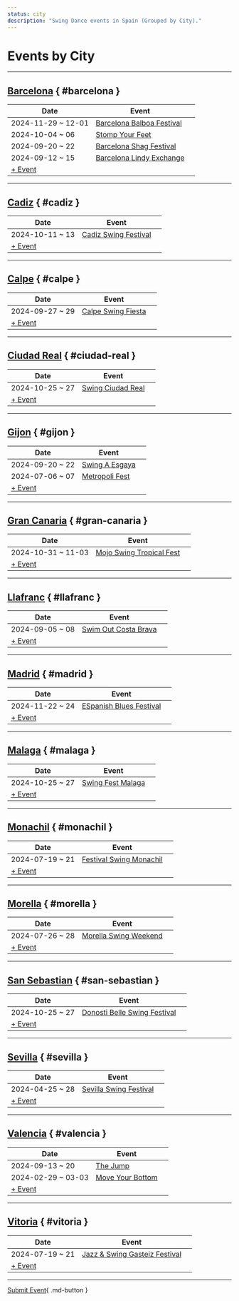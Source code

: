 ```yaml
---
status: city
description: "Swing Dance events in Spain (Grouped by City)."
---
```


# Events by City

---

## <a id=barcelona></a>[Barcelona](#barcelona) { #barcelona }

| Date | Event | |
| --- | --- | --- |
| 2024-11-29 ~ 12-01 | [Barcelona Balboa Festival](barcelona-balboa-festival-2024.md) |  |
| 2024-10-04 ~ 06 | [Stomp Your Feet](stomp-your-feet-2024.md) |  |
| 2024-09-20 ~ 22 | [Barcelona Shag Festival](barcelona-shag-festival-2024.md) |  |
| 2024-09-12 ~ 15 | [Barcelona Lindy Exchange](barcelona-lindy-exchange-2024.md) |  |
| [+ Event](https://github.com/swingdance/events/issues/new?assignees=&labels=add+event&projects=&template=02-add_entity.yml&title=Add%20Event%3A%202024%2Fes_ES%20%E2%80%A2%20%3CName%3E&region=es_ES&province=Barcelona&city=Barcelona&org_id=&date_starts=2024-&date_ends=2024-)

---

## <a id=cadiz></a>[Cadiz](#cadiz) { #cadiz }

| Date | Event | |
| --- | --- | --- |
| 2024-10-11 ~ 13 | [Cadiz Swing Festival](cadiz-swing-festival-2024.md) |  |
| [+ Event](https://github.com/swingdance/events/issues/new?assignees=&labels=add+event&projects=&template=02-add_entity.yml&title=Add%20Event%3A%202024%2Fes_ES%20%E2%80%A2%20%3CName%3E&region=es_ES&province=Cadiz&city=Cadiz&org_id=&date_starts=2024-&date_ends=2024-)

---

## <a id=calpe></a>[Calpe](#calpe) { #calpe }

| Date | Event | |
| --- | --- | --- |
| 2024-09-27 ~ 29 | [Calpe Swing Fiesta](calpe-swing-fiesta-2024.md) |  |
| [+ Event](https://github.com/swingdance/events/issues/new?assignees=&labels=add+event&projects=&template=02-add_entity.yml&title=Add%20Event%3A%202024%2Fes_ES%20%E2%80%A2%20%3CName%3E&region=es_ES&province=Calpe&city=Calpe&org_id=&date_starts=2024-&date_ends=2024-)

---

## <a id=ciudad-real></a>[Ciudad Real](#ciudad-real) { #ciudad-real }

| Date | Event | |
| --- | --- | --- |
| 2024-10-25 ~ 27 | [Swing Ciudad Real](swing-ciudad-real-2024.md) |  |
| [+ Event](https://github.com/swingdance/events/issues/new?assignees=&labels=add+event&projects=&template=02-add_entity.yml&title=Add%20Event%3A%202024%2Fes_ES%20%E2%80%A2%20%3CName%3E&region=es_ES&province=Ciudad%20Real&city=Ciudad%20Real&org_id=&date_starts=2024-&date_ends=2024-)

---

## <a id=gijon></a>[Gijon](#gijon) { #gijon }

| Date | Event | |
| --- | --- | --- |
| 2024-09-20 ~ 22 | [Swing A Esgaya](swing-a-esgaya-2024.md) |  |
| 2024-07-06 ~ 07 | [Metropoli Fest](metropoli-fest-2024.md) |  |
| [+ Event](https://github.com/swingdance/events/issues/new?assignees=&labels=add+event&projects=&template=02-add_entity.yml&title=Add%20Event%3A%202024%2Fes_ES%20%E2%80%A2%20%3CName%3E&region=es_ES&province=Gijon&city=Gijon&org_id=&date_starts=2024-&date_ends=2024-)

---

## <a id=gran-canaria></a>[Gran Canaria](#gran-canaria) { #gran-canaria }

| Date | Event | |
| --- | --- | --- |
| 2024-10-31 ~ 11-03 | [Mojo Swing Tropical Fest](mojo-swing-tropical-fest-2024.md) |  |
| [+ Event](https://github.com/swingdance/events/issues/new?assignees=&labels=add+event&projects=&template=02-add_entity.yml&title=Add%20Event%3A%202024%2Fes_ES%20%E2%80%A2%20%3CName%3E&region=es_ES&province=Gran%20Canaria&city=Gran%20Canaria&org_id=&date_starts=2024-&date_ends=2024-)

---

## <a id=llafranc></a>[Llafranc](#llafranc) { #llafranc }

| Date | Event | |
| --- | --- | --- |
| 2024-09-05 ~ 08 | [Swim Out Costa Brava](swim-out-costa-brava-2024.md) |  |
| [+ Event](https://github.com/swingdance/events/issues/new?assignees=&labels=add+event&projects=&template=02-add_entity.yml&title=Add%20Event%3A%202024%2Fes_ES%20%E2%80%A2%20%3CName%3E&region=es_ES&province=Llafranc&city=Llafranc&org_id=&date_starts=2024-&date_ends=2024-)

---

## <a id=madrid></a>[Madrid](#madrid) { #madrid }

| Date | Event | |
| --- | --- | --- |
| 2024-11-22 ~ 24 | [ESpanish Blues Festival](espanish-blues-festival-2024.md) |  |
| [+ Event](https://github.com/swingdance/events/issues/new?assignees=&labels=add+event&projects=&template=02-add_entity.yml&title=Add%20Event%3A%202024%2Fes_ES%20%E2%80%A2%20%3CName%3E&region=es_ES&province=Madrid&city=Madrid&org_id=&date_starts=2024-&date_ends=2024-)

---

## <a id=malaga></a>[Malaga](#malaga) { #malaga }

| Date | Event | |
| --- | --- | --- |
| 2024-10-25 ~ 27 | [Swing Fest Malaga](swing-fest-malaga-2024.md) |  |
| [+ Event](https://github.com/swingdance/events/issues/new?assignees=&labels=add+event&projects=&template=02-add_entity.yml&title=Add%20Event%3A%202024%2Fes_ES%20%E2%80%A2%20%3CName%3E&region=es_ES&province=Malaga&city=Malaga&org_id=&date_starts=2024-&date_ends=2024-)

---

## <a id=monachil></a>[Monachil](#monachil) { #monachil }

| Date | Event | |
| --- | --- | --- |
| 2024-07-19 ~ 21 | [Festival Swing Monachil](festival-swing-monachil-2024.md) |  |
| [+ Event](https://github.com/swingdance/events/issues/new?assignees=&labels=add+event&projects=&template=02-add_entity.yml&title=Add%20Event%3A%202024%2Fes_ES%20%E2%80%A2%20%3CName%3E&region=es_ES&province=Monachil&city=Monachil&org_id=&date_starts=2024-&date_ends=2024-)

---

## <a id=morella></a>[Morella](#morella) { #morella }

| Date | Event | |
| --- | --- | --- |
| 2024-07-26 ~ 28 | [Morella Swing Weekend](morella-swing-weekend-2024.md) |  |
| [+ Event](https://github.com/swingdance/events/issues/new?assignees=&labels=add+event&projects=&template=02-add_entity.yml&title=Add%20Event%3A%202024%2Fes_ES%20%E2%80%A2%20%3CName%3E&region=es_ES&province=Morella&city=Morella&org_id=&date_starts=2024-&date_ends=2024-)

---

## <a id=san-sebastian></a>[San Sebastian](#san-sebastian) { #san-sebastian }

| Date | Event | |
| --- | --- | --- |
| 2024-10-25 ~ 27 | [Donosti Belle Swing Festival](donosti-belle-swing-festival-2024.md) |  |
| [+ Event](https://github.com/swingdance/events/issues/new?assignees=&labels=add+event&projects=&template=02-add_entity.yml&title=Add%20Event%3A%202024%2Fes_ES%20%E2%80%A2%20%3CName%3E&region=es_ES&province=San%20Sebastian&city=San%20Sebastian&org_id=&date_starts=2024-&date_ends=2024-)

---

## <a id=sevilla></a>[Sevilla](#sevilla) { #sevilla }

| Date | Event | |
| --- | --- | --- |
| 2024-04-25 ~ 28 | [Sevilla Swing Festival](sevilla-swing-festival-2024.md) |  |
| [+ Event](https://github.com/swingdance/events/issues/new?assignees=&labels=add+event&projects=&template=02-add_entity.yml&title=Add%20Event%3A%202024%2Fes_ES%20%E2%80%A2%20%3CName%3E&region=es_ES&province=Sevilla&city=Sevilla&org_id=&date_starts=2024-&date_ends=2024-)

---

## <a id=valencia></a>[Valencia](#valencia) { #valencia }

| Date | Event | |
| --- | --- | --- |
| 2024-09-13 ~ 20 | [The Jump](the-jump-2024.md) |  |
| 2024-02-29 ~ 03-03 | [Move Your Bottom](move-your-bottom-2024.md) |  |
| [+ Event](https://github.com/swingdance/events/issues/new?assignees=&labels=add+event&projects=&template=02-add_entity.yml&title=Add%20Event%3A%202024%2Fes_ES%20%E2%80%A2%20%3CName%3E&region=es_ES&province=Valencia&city=Valencia&org_id=&date_starts=2024-&date_ends=2024-)

---

## <a id=vitoria></a>[Vitoria](#vitoria) { #vitoria }

| Date | Event | |
| --- | --- | --- |
| 2024-07-19 ~ 21 | [Jazz & Swing Gasteiz Festival](jazz-n-swing-gasteiz-festival-2024.md) |  |
| [+ Event](https://github.com/swingdance/events/issues/new?assignees=&labels=add+event&projects=&template=02-add_entity.yml&title=Add%20Event%3A%202024%2Fes_ES%20%E2%80%A2%20%3CName%3E&region=es_ES&province=Vitoria&city=Vitoria&org_id=&date_starts=2024-&date_ends=2024-)

---

[Submit Event](https://github.com/swingdance/events/issues/new?assignees=&labels=add+event&projects=&template=02-add_entity.yml&title=Add%20Event%3A%20es_ES%20%E2%80%A2%20%3CName%3E&region=es_ES&province=&city=&org_id=2024){ .md-button }
